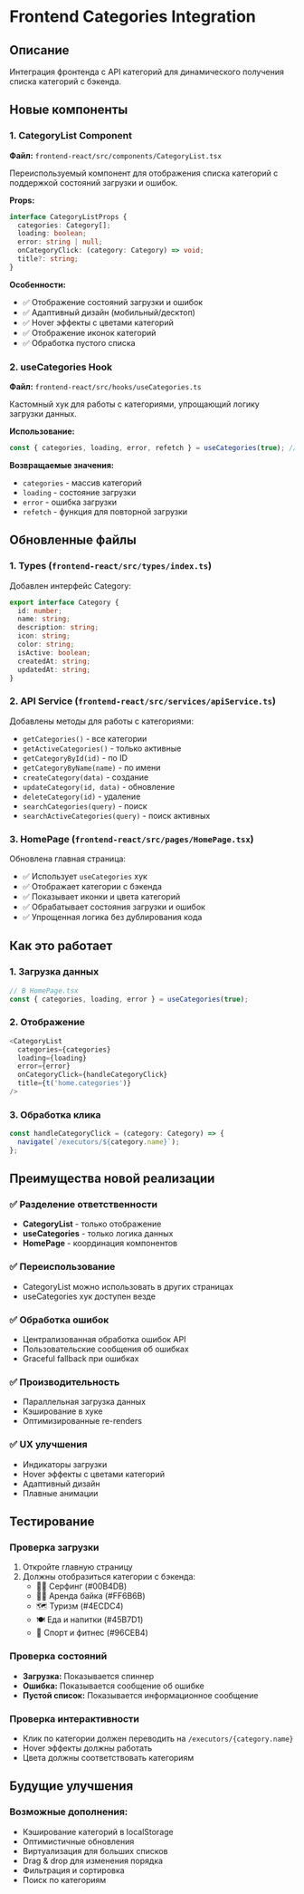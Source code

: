 # Frontend Categories Integration

## Описание
Интеграция фронтенда с API категорий для динамического получения списка категорий с бэкенда.

## Новые компоненты

### 1. CategoryList Component
**Файл:** `frontend-react/src/components/CategoryList.tsx`

Переиспользуемый компонент для отображения списка категорий с поддержкой состояний загрузки и ошибок.

**Props:**
```typescript
interface CategoryListProps {
  categories: Category[];
  loading: boolean;
  error: string | null;
  onCategoryClick: (category: Category) => void;
  title?: string;
}
```

**Особенности:**
- ✅ Отображение состояний загрузки и ошибок
- ✅ Адаптивный дизайн (мобильный/десктоп)
- ✅ Hover эффекты с цветами категорий
- ✅ Отображение иконок категорий
- ✅ Обработка пустого списка

### 2. useCategories Hook
**Файл:** `frontend-react/src/hooks/useCategories.ts`

Кастомный хук для работы с категориями, упрощающий логику загрузки данных.

**Использование:**
```typescript
const { categories, loading, error, refetch } = useCategories(true); // true = только активные
```

**Возвращаемые значения:**
- `categories` - массив категорий
- `loading` - состояние загрузки
- `error` - ошибка загрузки
- `refetch` - функция для повторной загрузки

## Обновленные файлы

### 1. Types (`frontend-react/src/types/index.ts`)
Добавлен интерфейс Category:
```typescript
export interface Category {
  id: number;
  name: string;
  description: string;
  icon: string;
  color: string;
  isActive: boolean;
  createdAt: string;
  updatedAt: string;
}
```

### 2. API Service (`frontend-react/src/services/apiService.ts`)
Добавлены методы для работы с категориями:
- `getCategories()` - все категории
- `getActiveCategories()` - только активные
- `getCategoryById(id)` - по ID
- `getCategoryByName(name)` - по имени
- `createCategory(data)` - создание
- `updateCategory(id, data)` - обновление
- `deleteCategory(id)` - удаление
- `searchCategories(query)` - поиск
- `searchActiveCategories(query)` - поиск активных

### 3. HomePage (`frontend-react/src/pages/HomePage.tsx`)
Обновлена главная страница:
- ✅ Использует `useCategories` хук
- ✅ Отображает категории с бэкенда
- ✅ Показывает иконки и цвета категорий
- ✅ Обрабатывает состояния загрузки и ошибок
- ✅ Упрощенная логика без дублирования кода

## Как это работает

### 1. Загрузка данных
```typescript
// В HomePage.tsx
const { categories, loading, error } = useCategories(true);
```

### 2. Отображение
```typescript
<CategoryList
  categories={categories}
  loading={loading}
  error={error}
  onCategoryClick={handleCategoryClick}
  title={t('home.categories')}
/>
```

### 3. Обработка клика
```typescript
const handleCategoryClick = (category: Category) => {
  navigate(`/executors/${category.name}`);
};
```

## Преимущества новой реализации

### ✅ Разделение ответственности
- **CategoryList** - только отображение
- **useCategories** - только логика данных
- **HomePage** - координация компонентов

### ✅ Переиспользование
- CategoryList можно использовать в других страницах
- useCategories хук доступен везде

### ✅ Обработка ошибок
- Централизованная обработка ошибок API
- Пользовательские сообщения об ошибках
- Graceful fallback при ошибках

### ✅ Производительность
- Параллельная загрузка данных
- Кэширование в хуке
- Оптимизированные re-renders

### ✅ UX улучшения
- Индикаторы загрузки
- Hover эффекты с цветами категорий
- Адаптивный дизайн
- Плавные анимации

## Тестирование

### Проверка загрузки
1. Откройте главную страницу
2. Должны отобразиться категории с бэкенда:
   - 🏄‍♂️ Серфинг (#00B4DB)
   - 🚴‍♂️ Аренда байка (#FF6B6B)
   - 🗺️ Туризм (#4ECDC4)
   - 🍽️ Еда и напитки (#45B7D1)
   - 💪 Спорт и фитнес (#96CEB4)

### Проверка состояний
- **Загрузка:** Показывается спиннер
- **Ошибка:** Показывается сообщение об ошибке
- **Пустой список:** Показывается информационное сообщение

### Проверка интерактивности
- Клик по категории должен переводить на `/executors/{category.name}`
- Hover эффекты должны работать
- Цвета должны соответствовать категориям

## Будущие улучшения

### Возможные дополнения:
- Кэширование категорий в localStorage
- Оптимистичные обновления
- Виртуализация для больших списков
- Drag & drop для изменения порядка
- Фильтрация и сортировка
- Поиск по категориям
